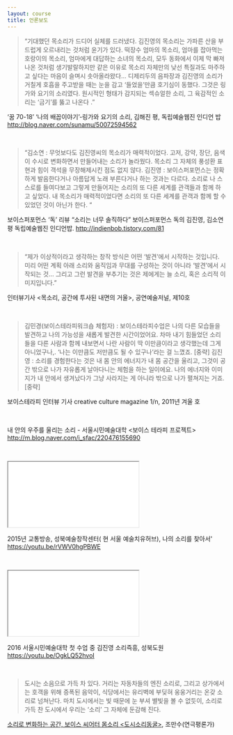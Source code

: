 ```yaml
---
layout: course
title: 언론보도
---
```


> “기대했던 목소리가 드디어 실체를 드러냈다. 김진영의 목소리는 가파른 산을 부드럽게 오르내리는 것처럼 윤기가 있다. 떡장수 엄마의 목소리, 엄마를 잡아먹는 호랑이의 목소리, 엄마에게 대답하는 소녀의 목소리, 모두 동화에서 이제 막 빠져나온 것처럼 생기발랄하지만 같은 이유로 목소리 자체만의 낮선 특질과도 마주하고 싶다는 마음이 슬며시 솟아올라왔다...  디제리두의 음파장과 김진영의 소리가 거칠게 호흡을 주고받을 때는 눈을 감고 ‘들었을’만큼 호기심이 동했다. 그것은 링가와 요기의 소리였다. 원시적인 형태가 감지되는 섹슈얼한 소리, 그 육감적인 소리는 ‘금기’를 뚫고 나온다 .”

‘꿈 70-18’ ‘나의 배꼽이야기’-링가와 요기의 소리, 김해진 평,  독립예술웹진 인디언 밥
<http://blog.naver.com/sunamu/50072594562>

&nbsp;

> “김소연 : 무엇보다도 김진영씨의 목소리가 매력적이었다. 고저, 강약, 장단, 음색이 수시로 변화하면서 만들어내는 소리가 놀라웠다. 목소리 그 자체의 풍성환 표현과 힘이 객석을 무장해제시킨 점도 없지 않다.
김진영 :  보이스퍼포먼스는 정확하게 발음한다거나 아름답게 노래 부른다거나 하는 것과는 다르다. 소리로 나 스스로를 들여다보고 그렇게 만들어지는 소리의 또 다른 세계를 관객들과 함께 하고 싶었다. 내 목소리가 매력적이었다면 소리의 또 다른 세계를 관객과 함께 할 수 있었던 것이 아닌가 한다. “

보이스퍼포먼스 ‘독’ 리뷰 “소리는 너무 솔직하다” 보이스퍼포먼스 독의 김진영, 김소연 평
독립예술웹진 인디언밥. <http://indienbob.tistory.com/81>

&nbsp;

> “제가 이상적이라고 생각하는 창작 방식은 어떤 ‘발견’에서 시작하는 것입니다. 미리 어떤 계획 아래 소리와 움직임과 무대를 구성하는 것이 아니라 ‘발견’에서 시작되는 것… 그리고 그런 발견을 부추기는 것은 제에게는 늘 소리, 혹은 소리적 이미지입니다.”

인터뷰기사 <목소리, 공간에 투사된 내면의 거울>, 공연예술저널, 제10호

&nbsp;

>김민경(보이스테라피워크숍 체험자) : 보이스테라피수업은 나의 다른 모습들을 발견하고 나의 가능성을 새롭게 발견한 시간이었어요. 차마 내기 힘들었던 소리들을 다른 사람과 함께 내보면서 나란 사람이 딱 이만큼이라고 생각했는데 그게 아니었구나,. ‘나는 이만큼도 저만큼도 될 수 있구나’라는 걸 느꼈죠. [중략]
김진영 : 소리를 경험한다는 것은 내 몸 안의 에너지가 내 몸 공간을 울리고, 그것이 공간 밖으로 나가 자유롭게 날아다니는 체험을 하는 일이에요. 나의 에너지와 이미지가 내 안에서 생겨났다가 그냥 사라지는 게 아니라 밖으로 나가 펼쳐지는 거죠. [중략]

보이스테라피 인터뷰 기사 <Talk about voice > creative culture magazine 1/n, 2011년 겨울 호

&nbsp;

내 안의 우주를 울리는 소리 - 서울시민예술대학 &lt;보이스 테라피 프로젝트&gt;
<http://m.blog.naver.com/i_sfac/220476155690>

&nbsp;

<div class="embed-responsive embed-responsive-16by9 m-t-2">
  <iframe class="embed-responsive-item" src="//www.youtube.com/embed/rVWV0hgPBWE" allowfullscreen></iframe>
</div>

2015년 교통방송, 성북예술창작센터( 현 서울 예술치유허브), 나의 소리를 찾아서'
<https://youtu.be/rVWV0hgPBWE>

&nbsp;

<div class="embed-responsive embed-responsive-16by9 m-t-2">
  <iframe class="embed-responsive-item" src="//www.youtube.com/embed/OgkLQ52hvoI" allowfullscreen></iframe>
</div>

2016 서울시민예술대학 첫 수업 중 김진영 소리즉흥, 성북도원
<https://youtu.be/OgkLQ52hvoI>

&nbsp;

> 도시는 소음으로 가득 차 있다. 거리는 자동차들의 엔진 소리로, 그리고 상가에서는 호객을 위해 증폭된 음악이, 식당에서는 유리벽에 부딪혀 웅웅거리는 온갖 소리로 넘쳐난다. 마치 도시에서는 빛 때문에 눈 부셔 별빛을 볼 수 없듯이, 소리로 가득 찬 도시에서 우리는 ‘소리’ 그 자체에 둔감해 진다.

[소리로 변화하는 공간, 보이스 씨어터 몸소리 &lt;도시소리동굴&gt;](/press/review-2016/), 조만수(연극평론가)


